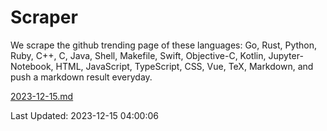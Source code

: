 # Scraper

We scrape the github trending page of these languages: Go, Rust, Python, Ruby, C++, C, Java, Shell, Makefile, Swift, Objective-C, Kotlin, Jupyter-Notebook, HTML, JavaScript, TypeScript, CSS, Vue, TeX, Markdown, and push a markdown result everyday.

[2023-12-15.md](https://github.com/yangwenmai/github-trending-backup/blob/master/2023-12-15.md)

Last Updated: 2023-12-15 04:00:06